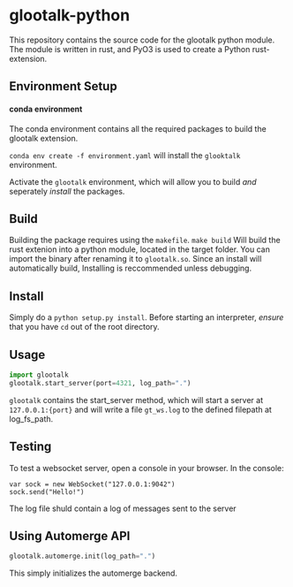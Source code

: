 # glootalk-python 

This repository contains the source code for the glootalk python module. The module is written in rust, and PyO3 is used
to create a Python rust-extension.

## Environment Setup

#### conda environment

The conda environment contains all the required packages to build the glootalk extension. 

`conda env create -f environment.yaml` will install the `glooktalk` environment.

Activate the `glootalk` environment, which will allow you to build _and_ seperately _install_ the packages.

## Build

Building the package requires using the `makefile`. `make build` Will build the rust extenion into a python module, located in the target folder. You can import the binary after renaming it to `glootalk.so`. Since an install will automatically build, Installing is reccommended unless debugging.

## Install

Simply do a `python setup.py install`. Before starting an interpreter, _ensure_ that you have `cd` out of the root directory.

## Usage

```python
import glootalk
glootalk.start_server(port=4321, log_path=".")

```


`glootalk` contains the start_server method, which will start a server at `127.0.0.1:{port}` and will write a file `gt_ws.log` to the defined filepath at log_fs_path. 

## Testing

To test a websocket server, open a console in your browser. In the console:
```
var sock = new WebSocket("127.0.0.1:9042")
sock.send("Hello!")
```

The log file shuld contain a log of messages sent to the server

## Using Automerge API

```python
glootalk.automerge.init(log_path=".")
```

This simply initializes the automerge backend.
